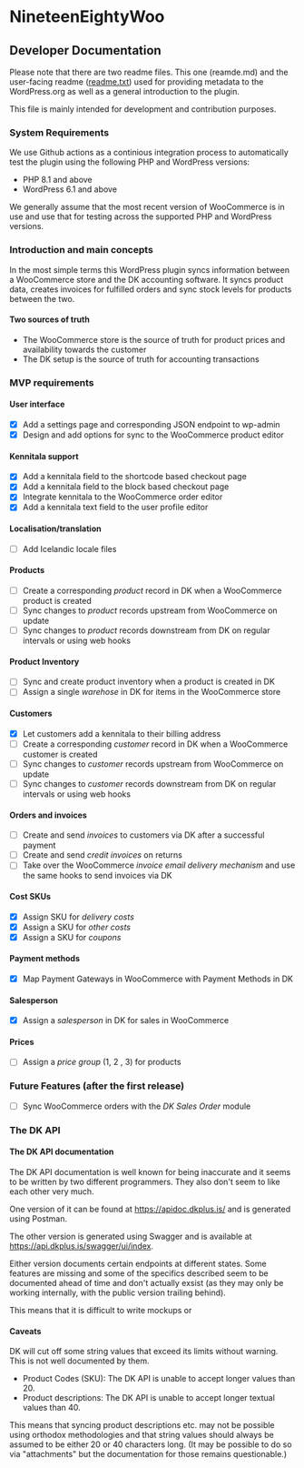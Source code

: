# NineteenEightyWoo

## Developer Documentation

Please note that there are two readme files. This one (reamde.md) and the user-facing readme ([readme.txt](https://github.com/1984hosting/woocoo/blob/main/readme.txt)) used for providing metadata to the WordPress.org as well as a general introduction to the plugin.

This file is mainly intended for development and contribution purposes.

### System Requirements

We use Github actions as a continious integration process to automatically test the plugin using the following PHP and WordPress versions:

* PHP 8.1 and above
* WordPress 6.1 and above

We generally assume that the most recent version of WooCommerce is in use and use that for testing across the supported PHP and WordPress versions.

### Introduction and main concepts

In the most simple terms this WordPress plugin syncs information between a WooCommerce store and the DK accounting software. It syncs product data, creates invoices for fulfilled orders and sync stock levels for products between the two.

#### Two sources of truth

* The WooCommerce store is the source of truth for product prices and availability towards the customer
* The DK setup is the source of truth for accounting transactions

### MVP requirements

#### User interface
- [x] Add a settings page and corresponding JSON endpoint to wp-admin
- [x] Design and add options for sync to the WooCommerce product editor

#### Kennitala support
- [x] Add a kennitala field to the shortcode based checkout page
- [x] Add a kennitala field to the block based checkout page
- [x] Integrate kennitala to the WooCommerce order editor
- [x] Add a kennitala text field to the user profile editor

#### Localisation/translation
- [ ] Add Icelandic locale files

#### Products
- [ ] Create a corresponding *product* record in DK when a WooCommerce product is created
- [ ] Sync changes to *product* records upstream from WooCommerce on update
- [ ] Sync changes to *product* records downstream from DK on regular intervals or using web hooks

#### Product Inventory
- [ ] Sync and create product inventory when a product is created in DK
- [ ] Assign a single *warehose* in DK for items in the WooCommerce store

#### Customers
- [x] Let customers add a kennitala to their billing address
- [ ] Create a corresponding *customer* record in DK when a WooCommerce customer is created
- [ ] Sync changes to *customer* records upstream from WooCommerce on update
- [ ] Sync changes to *customer* records downstream from DK on regular intervals or using web hooks

#### Orders and invoices
- [ ] Create and send *invoices* to customers via DK after a successful payment
- [ ] Create and send *credit invoices* on returns
- [ ] Take over the WooCommerce *invoice email delivery mechanism* and use the same hooks to send invoices via DK

#### Cost SKUs
- [x] Assign SKU for *delivery costs*
- [x] Assign a SKU for *other costs*
- [x] Assign a SKU for *coupons*

#### Payment methods
- [x] Map Payment Gateways in WooCommerce with Payment Methods in DK

#### Salesperson
- [x] Assign a *salesperson* in DK for sales in WooCommerce

#### Prices
- [ ] Assign a *price group* (1, 2 , 3) for products

### Future Features (after the first release)
- [ ] Sync WooCommerce orders with the *DK Sales Order* module

### The DK API

#### The DK API documentation

The DK API documentation is well known for being inaccurate and it seems to be written by two different programmers. They also don't seem to like each other very much.

One version of it can be found at https://apidoc.dkplus.is/ and is generated using Postman.

The other version is generated using Swagger and is available at https://api.dkplus.is/swagger/ui/index.

Either version documents certain endpoints at different states. Some features are missing and some of the specifics described seem to be documented ahead of time and don't actually exsist (as they may only be working internally, with the public version trailing behind).

This means that it is difficult to write mockups or

#### Caveats

DK will cut off some string values that exceed its limits without warning. This is not well documented by them.

* Product Codes (SKU): The DK API is unable to accept longer values than 20.
* Product descriptions: The DK API is unable to accept longer textual values than 40.

This means that syncing product descriptions etc. may not be possible using orthodox methodologies and that string values should always be assumed to be either 20 or 40 characters long. (It may be possible to do so via "attachments" but the documentation for those remains questionable.)

